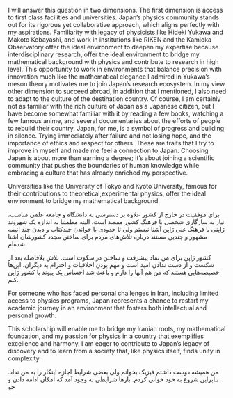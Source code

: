 I will answer this question in two dimensions. The first dimension is access to first class facilities and universities. Japan’s physics community stands out for its rigorous yet collaborative approach, which aligns perfectly with my aspirations. Familiarity with legacy of physicists like Hideki Yukawa and Makoto Kobayashi, and work in institutions like RIKEN and the Kamioka Observatory offer the ideal environment to deepen my expertise because interdisciplinary research, offer the ideal environment to bridge my mathematical background with physics and contribute to research in high level. This opportunity to work in environments that balance precision with innovation much like the mathematical elegance I admired in Yukawa’s meson theory motivates me to join Japan’s research ecosystem.
In my view other dimension to succeed abroad, in addition that I mentioned, I also need to adapt to the culture of the destination country. Of course, I am certainly not as familiar with the rich culture of Japan as a Japanese citizen, but I have become somewhat familiar with it by reading a few books, watching a few famous anime, and several documentaries about the efforts of people to rebuild their country. Japan, for me, is a symbol of progress and building in silence. Trying immediately after failure and not losing hope, and the importance of ethics and respect for others. These are traits that I try to improve in myself and made me feel a connection to Japan.
Choosing Japan is about more than earning a degree; it’s about joining a scientific community that pushes the boundaries of human knowledge while embracing a culture that has already enriched my perspective.















Universities like the University of Tokyo and Kyoto University, famous for their contributions to theoretical,experimental physics, offer the ideal environment to bridge my mathematical background.






برای موفقیت در خارج از کشور علاوه بر دسترسی به دانشگاه و جامعه علمی مناسب، نیاز به سازگاری شخصی با فرهنگ کشور مقصد است. البته مطمئنا به اندازه یک شهروند ژاپنی با فرهنگ غنی ژاپن آشنا نیستم ولی  تا حدودی با خواندن چندکتاب و دیدن چند انیمه مشهور و چندین مستند درباره‌ تلاش‌های مردم برای ساختن مجدد کشورشان اشنا شده‌ام.

کشور ژاپن برای من نماد پیشرفت و ساختن در سکوت است. تلاش بلافاصله بعد از شکست و از دست ندادن امید است و مهم بودن اخلاقیات و احترام به دیگران. این‌ها خصیصه‌هایی هستند که من هم آنها را دارم و باعث شد احساس یک پیوند با کشور ژاپن کنم.







 For someone who has faced personal challenges in Iran, including limited access to physics programs, Japan represents a chance to restart my academic journey in an environment that fosters both intellectual and personal growth.

 This scholarship will enable me to bridge my Iranian roots, my mathematical foundation, and my passion for physics in a country that exemplifies excellence and harmony. I am eager to contribute to Japan’s legacy of discovery and to learn from a society that, like physics itself, finds unity in complexity.







من همیشه دوست داشتم فیزیک بخوانم ولی بعضی شرایط اجازه اینکار را به من نداد. بنابراین شروع به خود خوانی کردم. بارها شرایطی به وجود آمد که امکان ادامه دادن و جو
